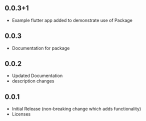 
## 0.0.3+1

- Example flutter app added to demonstrate use of Package

## 0.0.3

- Documentation for package


## 0.0.2

- Updated Documentation
- description changes

## 0.0.1

- Initial Release (non-breaking change which adds functionality)
- Licenses